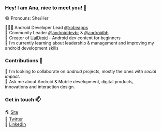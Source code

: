 ### Hey! I am Ana, nice to meet you! 👋

😄 Pronouns: She/Her

👩🏽‍💻 Android Developer Lead [@kobeapps](https://github.com/kobeapps) <br/>
📢 Community Leader [@androiddevbr](https://github.com/androiddevbr) & [@androidbh](https://github.com/androidbh) <br/>
💚 Creator of [UaiDroid](https://www.instagram.com/uaidroid/) - Android dev content for beginners<br/>
🤔 I’m currently learning about leadership & management and improving my android development skills

### Contributions 🚀
👯 I’m looking to collaborate on *android* projects, mostly the ones with *social impact*. <br/>
💬 Ask me about Android & Mobile development, digital products, innovations and interaction design.

### Get in touch 📫 

🌎 [Site](http://anacoimbra.dev/) <br/>
🤖 [Twitter](https://twitter.com/anacoimbrag) <br/>
💼 [LinkedIn](https://www.linkedin.com/in/anacoimbrag/) <br/>
